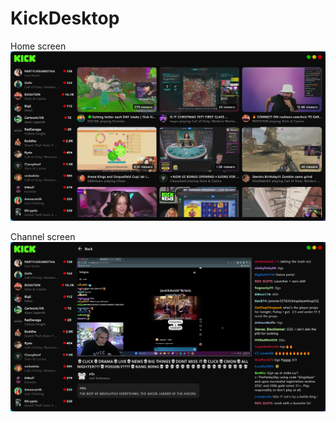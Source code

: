# KickDesktop

Home screen
![Home screen](HomeScreen.PNG)


Channel screen
![Channel screen](Channel.PNG)
